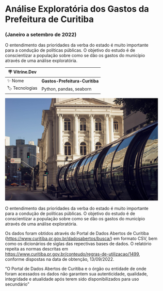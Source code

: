 # Análise Exploratória dos Gastos da Prefeitura de Curitiba
### (Janeiro a setembro de 2022)
O entendimento das prioridades da verba do estado é muito importante para a condução de políticas públicas. O objetivo do estudo é de conscientizar a população sobre como se dão os gastos do município através de uma análise exploratória.

| :placard: Vitrine.Dev |     |
| -------------  | --- |
| :sparkles: Nome        | **Gastos-Prefeitura-Curitiba**
| :label: Tecnologias | Python, pandas, seaborn


![](/cwb2.jpg#vitrinedev)

O entendimento das prioridades da verba do estado é muito importante para a condução de políticas públicas. O objetivo do estudo é de conscientizar a população sobre como se dão os gastos do município através de uma análise exploratória. 

Os dados foram obtidos através do Portal de Dados Abertos de Curitiba (https://www.curitiba.pr.gov.br/dadosabertos/busca/) em formato CSV, bem como os dicionários de siglas das repectivas bases de dados. O relatório repeita as normas descritas em https://www.curitiba.pr.gov.br/conteudo/regras-de-utilizacao/1499, conforme dispostas na data de obtenção, 13/09/2022.

“O Portal de Dados Abertos de Curitiba e o órgão ou entidade de onde foram acessados os dados não garantem sua autenticidade, qualidade, integridade e atualidade após terem sido disponibilizados para uso secundário”



